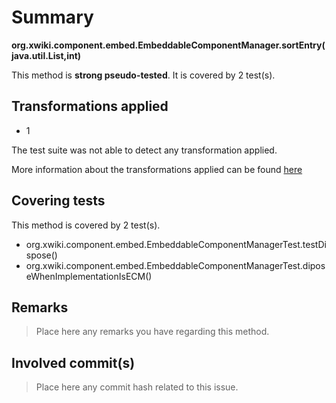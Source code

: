 # Summary
**org.xwiki.component.embed.EmbeddableComponentManager.sortEntry(java.util.List,int)**

This method is **strong pseudo-tested**.
It is covered by 2 test(s). 


## Transformations applied

- 1


The test suite was not able to detect any transformation applied.

More information about the transformations applied can be found [here](https://github.com/STAMP-project/pitest-descartes)

## Covering tests
This method is covered by 2 test(s).
* org.xwiki.component.embed.EmbeddableComponentManagerTest.testDispose()
* org.xwiki.component.embed.EmbeddableComponentManagerTest.diposeWhenImplementationIsECM()


## Remarks
> Place here any remarks you have regarding this method.

## Involved commit(s)

> Place here any commit hash related to this issue.
